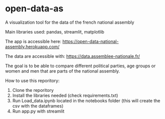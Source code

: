 # open-data-as
A visualization tool for the data of the french national assembly

Main libraries used: pandas, streamlit, matplotlib

The app is accessible here: https://open-data-national-assembly.herokuapp.com/

The data are accessible with: https://data.assemblee-nationale.fr/

The goal is to be able to compare different political parties, age groups or women and men that are parts of the national assembly.


How to use this reporitory:
1. Clone the reporitory
2. Install the libraries needed (check requirements.txt)
3. Run Load_data.ipynb located in the notebooks folder (this will create the csv with the dataframes)
4. Run app.py with streamlit
